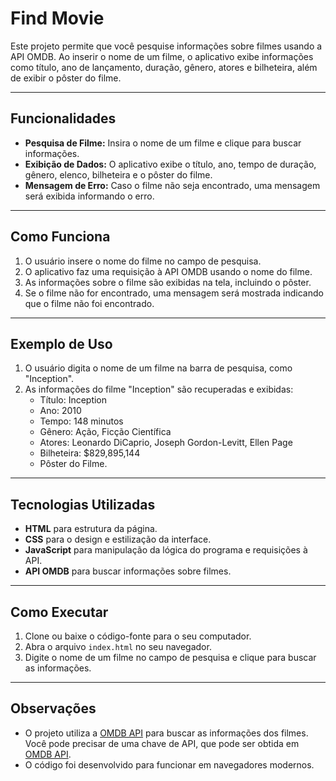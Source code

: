 # **Find Movie**

Este projeto permite que você pesquise informações sobre filmes usando a API OMDB. Ao inserir o nome de um filme, o aplicativo exibe informações como título, ano de lançamento, duração, gênero, atores e bilheteira, além de exibir o pôster do filme.

---

## **Funcionalidades**

- **Pesquisa de Filme:** Insira o nome de um filme e clique para buscar informações.
- **Exibição de Dados:** O aplicativo exibe o título, ano, tempo de duração, gênero, elenco, bilheteira e o pôster do filme.
- **Mensagem de Erro:** Caso o filme não seja encontrado, uma mensagem será exibida informando o erro.

---

## **Como Funciona**

1. O usuário insere o nome do filme no campo de pesquisa.
2. O aplicativo faz uma requisição à API OMDB usando o nome do filme.
3. As informações sobre o filme são exibidas na tela, incluindo o pôster.
4. Se o filme não for encontrado, uma mensagem será mostrada indicando que o filme não foi encontrado.

---

## **Exemplo de Uso**

1. O usuário digita o nome de um filme na barra de pesquisa, como "Inception".
2. As informações do filme "Inception" são recuperadas e exibidas: 
   - Título: Inception
   - Ano: 2010
   - Tempo: 148 minutos
   - Gênero: Ação, Ficção Científica
   - Atores: Leonardo DiCaprio, Joseph Gordon-Levitt, Ellen Page
   - Bilheteira: $829,895,144
   - Pôster do Filme.

---

## **Tecnologias Utilizadas**

- **HTML** para estrutura da página.
- **CSS** para o design e estilização da interface.
- **JavaScript** para manipulação da lógica do programa e requisições à API.
- **API OMDB** para buscar informações sobre filmes.

---

## **Como Executar**

1. Clone ou baixe o código-fonte para o seu computador.
2. Abra o arquivo `index.html` no seu navegador.
3. Digite o nome de um filme no campo de pesquisa e clique para buscar as informações.
   
---

## **Observações**

- O projeto utiliza a [OMDB API](http://www.omdbapi.com/) para buscar as informações dos filmes. Você pode precisar de uma chave de API, que pode ser obtida em [OMDB API](http://www.omdbapi.com/apikey.aspx).
- O código foi desenvolvido para funcionar em navegadores modernos.
